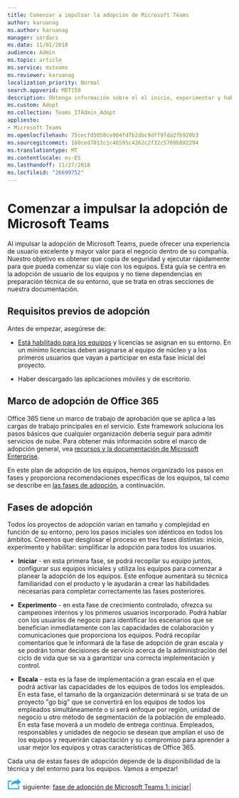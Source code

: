 ```yaml
---
title: Comenzar a impulsar la adopción de Microsoft Teams
author: karuanag
ms.author: karuanag
manager: serdars
ms.date: 11/01/2018
audience: Admin
ms.topic: article
ms.service: msteams
ms.reviewer: karuanag
localization_priority: Normal
search.appverid: MET150
description: Obtenga información sobre el el inicio, experimentar y habilitar las fases de adopción de Microsoft Teams.
ms.custom: Adopt
ms.collection: Teams_ITAdmin_Adopt
appliesto:
- Microsoft Teams
ms.openlocfilehash: 75cecfd5050ce964fd7b2dbc9dff97da2fb920b3
ms.sourcegitcommit: 160ced7013c1c46595c4362c2f32c5769b082294
ms.translationtype: MT
ms.contentlocale: es-ES
ms.lasthandoff: 11/27/2018
ms.locfileid: "26699752"
---
```

# <a name="get-started-driving-adoption-of-microsoft-teams"></a>Comenzar a impulsar la adopción de Microsoft Teams

Al impulsar la adopción de Microsoft Teams, puede ofrecer una experiencia de usuario excelente y mayor valor para el negocio dentro de su compañía. Nuestro objetivo es obtener que copia de seguridad y ejecutar rápidamente para que pueda comenzar su viaje con los equipos. Esta guía se centra en la adopción de usuario de los equipos y no tiene dependencias en preparación técnica de su entorno, que se trata en otras secciones de nuestra documentación.

## <a name="adoption-prerequisites"></a>Requisitos previos de adopción

Antes de empezar, asegúrese de:

- [Está habilitado para los equipos](quick-start-enable-teams.md) y licencias se asignan en su entorno. En un mínimo licencias deben asignarse al equipo de núcleo y a los primeros usuarios que vayan a participar en esta fase inicial del proyecto.

- Haber descargado las aplicaciones móviles y de escritorio. 

## <a name="office-365-adoption-framework"></a>Marco de adopción de Office 365

Office 365 tiene un marco de trabajo de aprobación que se aplica a las cargas de trabajo principales en el servicio. Este framework soluciona los pasos básicos que cualquier organización debería seguir para admitir servicios de nube. Para obtener más información sobre el marco de adopción general, vea [recursos y la documentación de Microsoft Enterprise](https://aka.ms/O365AdoptionHub). 

En este plan de adopción de los equipos, hemos organizado los pasos en fases y proporciona recomendaciones específicas de los equipos, tal como se describe en [las fases de adopción](#adoption-phases), a continuación.

## <a name="adoption-phases"></a>Fases de adopción 

Todos los proyectos de adopción varían en tamaño y complejidad en función de su entorno, pero los pasos iniciales son idénticos en todos los ámbitos. Creemos que desglosar el proceso en tres fases distintas: inicio, experimento y habilitar: simplificar la adopción para todos los usuarios.  

- **Iniciar** - en esta primera fase, se podrá recopilar su equipo juntos, configurar sus equipos iniciales y utiliza los equipos para comenzar a planear la adopción de los equipos. Este enfoque aumentará su técnica familiaridad con el producto y le ayudarán a crear las habilidades necesarias para completar correctamente las fases posteriores. 

- **Experimento** - en esta fase de crecimiento controlado, ofrezca su campeones internos y los primeros usuarios incorporado. Podrá hablar con los usuarios de negocio para identificar los escenarios que se benefician inmediatamente con las capacidades de colaboración y comunicaciones que proporciona los equipos. Podrá recopilar comentarios que le informará de la fase de adopción de gran escala y se podrán tomar decisiones de servicio acerca de la administración del ciclo de vida que se va a garantizar una correcta implementación y control.

- **Escala** - esta es la fase de implementación a gran escala en el que podrá activar las capacidades de los equipos de todos los empleados. En esta fase, el tamaño de la organización determinará si se trata de un proyecto "go big" que se convertirá en los equipos de todos los empleados simultáneamente o si será enfoque por región, unidad de negocio u otro método de segmentación de la población de empleado. En esta fase moverá a un modelo de entrega continua. Empleados, responsables y unidades de negocio se desean que amplían el uso de los equipos y requerirán capacitación y su compromiso para aprender a usar mejor los equipos y otras características de Office 365.   

Cada una de estas fases de adopción depende de la disponibilidad de la técnica y del entorno para los equipos. Vamos a empezar!


![Icono de pasos siguiente](media/teams-adoption-next-icon.png) siguiente: [fase de adopción de Microsoft Teams 1: iniciar](teams-adoption-phase1.md)|
